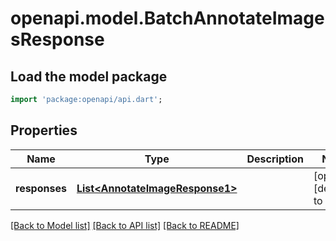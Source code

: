 # openapi.model.BatchAnnotateImagesResponse

## Load the model package
```dart
import 'package:openapi/api.dart';
```

## Properties
Name | Type | Description | Notes
------------ | ------------- | ------------- | -------------
**responses** | [**List&lt;AnnotateImageResponse1&gt;**](AnnotateImageResponse1.md) |  | [optional] [default to []]

[[Back to Model list]](../README.md#documentation-for-models) [[Back to API list]](../README.md#documentation-for-api-endpoints) [[Back to README]](../README.md)


